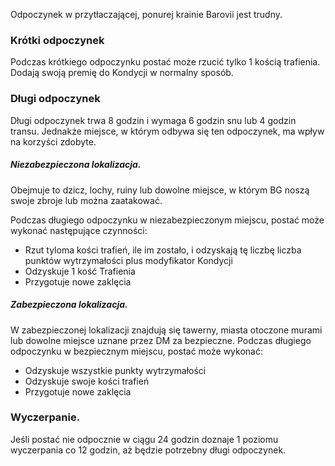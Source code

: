 
Odpoczynek w przytłaczającej, ponurej krainie Barovii jest trudny.

### Krótki odpoczynek
Podczas krótkiego odpoczynku postać może rzucić tylko 1 kością trafienia.
Dodają swoją premię do Kondycji w normalny sposób.

### Długi odpoczynek
Długi odpoczynek trwa 8 godzin i wymaga 6 godzin snu lub 4 godzin transu.
Jednakże miejsce, w którym odbywa się ten odpoczynek, ma wpływ na korzyści zdobyte.

##### Niezabezpieczona lokalizacja. 
Obejmuje to dzicz, lochy, ruiny lub dowolne miejsce, w którym BG noszą swoje zbroje lub można zaatakować. 

Podczas długiego odpoczynku w niezabezpieczonym miejscu, postać może wykonać następujące czynności:
* Rzut tyloma kości trafień, ile im zostało, i odzyskają tę liczbę liczba punktów wytrzymałości plus modyfikator Kondycji
* Odzyskuje 1 kość Trafienia
* Przygotuje nowe zaklęcia

##### Zabezpieczona lokalizacja. 
W zabezpieczonej lokalizacji znajdują się tawerny, miasta otoczone murami lub dowolne miejsce uznane przez DM za bezpieczne. 
Podczas długiego odpoczynku w bezpiecznym miejscu, postać może wykonać:
* Odzyskuje wszystkie punkty wytrzymałości
* Odzyskuje swoje kości trafień
* Przygotuje nowe zaklęcia

### Wyczerpanie. 
Jeśli postać nie odpocznie w ciągu 24 godzin doznaje 1 poziomu wyczerpania co 12 godzin, aż będzie potrzebny długi odpoczynek.